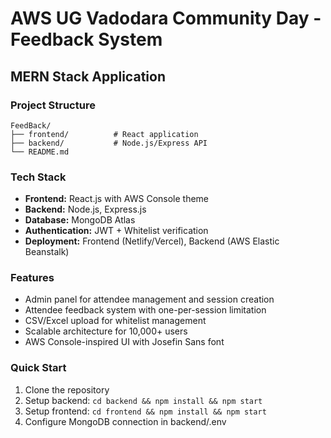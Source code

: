 # AWS UG Vadodara Community Day - Feedback System

## MERN Stack Application

### Project Structure
```
FeedBack/
├── frontend/          # React application
├── backend/           # Node.js/Express API
└── README.md
```

### Tech Stack
- **Frontend:** React.js with AWS Console theme
- **Backend:** Node.js, Express.js
- **Database:** MongoDB Atlas
- **Authentication:** JWT + Whitelist verification
- **Deployment:** Frontend (Netlify/Vercel), Backend (AWS Elastic Beanstalk)

### Features
- Admin panel for attendee management and session creation
- Attendee feedback system with one-per-session limitation
- CSV/Excel upload for whitelist management
- Scalable architecture for 10,000+ users
- AWS Console-inspired UI with Josefin Sans font

### Quick Start
1. Clone the repository
2. Setup backend: `cd backend && npm install && npm start`
3. Setup frontend: `cd frontend && npm install && npm start`
4. Configure MongoDB connection in backend/.env
